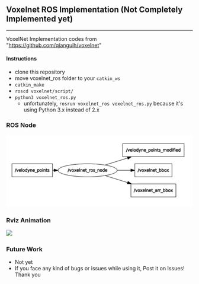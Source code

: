## Voxelnet ROS Implementation (Not Completely Implemented yet)
----
VoxelNet Implementation codes from "https://github.com/qianguih/voxelnet"

#### Instructions
- clone this repository
- move voxelnet_ros folder to your `catkin_ws`
- `catkin_make`
- `roscd voxelnet/script/`
- `python3 voxelnet_ros.py`
  - unfortunately, `rosrun voxelnet_ros voxelnet_ros.py` because it's using Python 3.x instead of 2.x
  
### ROS Node 
<img src="./pictures/voxelnet_ros_node.PNG" />

### Rviz Animation
<img src="./pictures/voxelnet_ros.gif" />



### Future Work
- Not yet
- If you face any kind of bugs or issues while using it, Post it on Issues! Thank you
